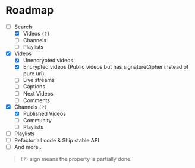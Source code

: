 # Roadmap

- [ ] Search
  - [x] Videos `(?)`
  - [ ] Channels
  - [ ] Playlists
- [x] Videos
  - [x] Unencrypted videos
  - [x] Encrypted videos (Public videos but has signatureCipher instead of pure uri)
  - [ ] Live streams
  - [ ] Captions
  - [ ] Next Videos
  - [ ] Comments
- [x] Channels `(?)`
  - [x] Published Videos
  - [ ] Community
  - [ ] Playlists
- [ ] Playlists
- [ ] Refactor all code & Ship stable API
- [ ] And more..

> `(?)` sign means the property is partially done.
